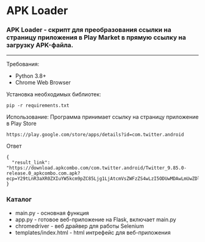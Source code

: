 # APK Loader
### APK Loader - скрипт для преобразования ссылки на страницу приложения в Play Market в прямую ссылку на загрузку APK-файла.
---
Требования:
* Python 3.8+
* Chrome Web Browser

Установка необходимых библиотек:  

```
pip -r requirements.txt
```
Использование:
Программа принимает ссылку на страницу приложение в Play Store
```
https://play.google.com/store/apps/details?id=com.twitter.android
```
Ответ
```
{
  "result_link": "https://download.apkcombo.com/com.twitter.android/Twitter_9.85.0-release.0_apkcombo.com.apk?ecp=Y29tLnR3aXR0ZXIuYW5kcm9pZC85Ljg1LjAtcmVsZWFzZS4wLzI5ODUwMDAwLmUwZDlkYWE5MjJlMjg2MjUxNWFjMGE3MzZhNjE2YzUyZTgxNmNmN2EuYXBr&iat=1682058320&sig=64e9800ac5a3776fdddb68e1bff334ad&size=113351794&from=cf&version=latest&lang=ru&fp=5ef5ae05034550c2cae08371d140c129&ip=188.18.236.147"
}
```

### Каталог
* main.py - основная функция
* app.py - готовое веб-приложение на Flask, включает main.py
* chromedriver - веб драйвер для работы Selenium
* templates/index.html - html интрефейс для веб-приложения
